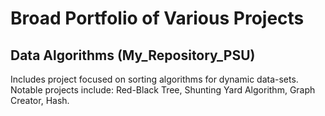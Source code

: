 # Broad Portfolio of Various Projects

## Data Algorithms (My_Repository_PSU)
Includes project focused on sorting algorithms for dynamic data-sets. 
Notable projects include: Red-Black Tree, Shunting Yard Algorithm, Graph Creator, Hash.
